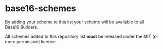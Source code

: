 # base16-schemes

By adding your scheme to this list your scheme will be available to all Base16 Builders.  

All schemes added to this repository list **must** be released under the MIT (or more permissive) licence.
